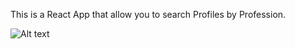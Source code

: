 This is a React App that allow you to search Profiles by Profession.

![Alt text](C:\Users\Amir\Desktop/welcome..png?raw=true "Title")
